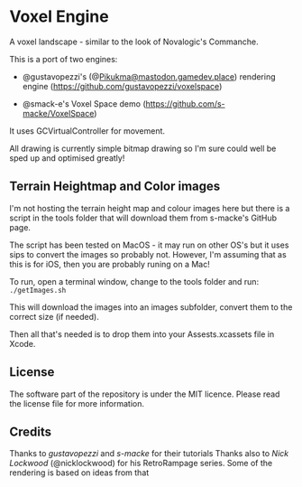# Voxel Engine

A voxel landscape - similar to the look of Novalogic's Commanche.

This is a port of two engines:
- @gustavopezzi's (@Pikukma@mastodon.gamedev.place) rendering engine
(https://github.com/gustavopezzi/voxelspace)

- @smack-e's Voxel Space demo
(https://github.com/s-macke/VoxelSpace)
    

It uses GCVirtualController for movement.

All drawing is currently simple bitmap drawing so I'm sure could well be sped up and optimised greatly!

## Terrain Heightmap and Color images
I'm not hosting the terrain height map and colour images here but there is a script in the tools folder that will download them from s-macke's GitHub page.

The script has been tested on MacOS - it may run on other OS's but it uses sips to convert the images so probably not.
However, I'm assuming that as this is for iOS, then you are probably runing on a Mac!

To run, open a terminal window, change to the tools folder and run:<br>
`./getImages.sh`

This will download the images into an images subfolder, convert them to the correct size (if needed).

Then all that's needed is to drop them into your Assests.xcassets file in Xcode.

## License

The software part of the repository is under the MIT licence.
Please read the license file for more information. 

## Credits

Thanks to *gustavopezzi* and *s-macke* for their tutorials
Thanks also to *Nick Lockwood* (@nicklockwood) for his RetroRampage series. Some of the rendering is based on ideas from that

